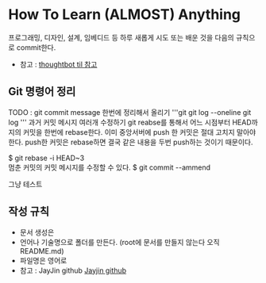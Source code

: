 # How To Learn (ALMOST) Anything

프로그래밍, 디자인, 설계, 임베디드 등 하루 새롭게 시도 또는 배운 것을 다음의 규칙으로 commit한다.
- 참고 : [thoughtbot til 참고](https://github.com/thoughtbot/til)

## Git 명령어 정리

TODO : git commit message 한번에 정리해서 올리기 
'''git 
git log --oneline
git log 
'''
과거 커밋 메시지 여러개 수정하기 
git reabse를 통해서 어느 시점부터 HEAD까지의 커밋을 한번에 rebase한다. 
이미 중앙서버에 push 한 커밋은 절대 고치지 말아야 한다. push한 커밋은 rebase하면 결국 같은 내용을 두번 push하는 것이기 때문이다. 

$ git rebase -i HEAD~3  
멈춘 커밋의 커밋 메시지를 수정할 수 있다.
$ git commit --ammend 

그냥 테스트

## 작성 규칙
- 문서 생성은 
- 언어나 기술명으로 폴더를 만든다. (root에 문서를 만들지 않는다 오직 README.md)
- 파일명은 영어로
- 참고 : JayJin github [Jayjin github](https://github.com/milooy)


